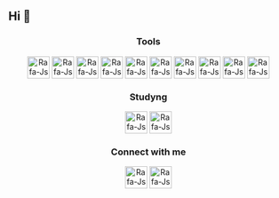 <h2> Hi 👋 </h2>
<div align="center"> </div>
<h3 align="center"> Tools </h3>
<div align="center"> 
  <img align="center" alt="Rafa-Js" height="auto" width="40" src="https://cdn.jsdelivr.net/gh/devicons/devicon/icons/html5/html5-original.svg">
  <img align="center" alt="Rafa-Js" height="auto" width="40" src="https://cdn.jsdelivr.net/gh/devicons/devicon/icons/css3/css3-original.svg">
  <img align="center" alt="Rafa-Js" height="auto" width="40" src="https://cdn.jsdelivr.net/gh/devicons/devicon/icons/javascript/javascript-original.svg">
  <img align="center" alt="Rafa-Js" height="auto" width="40" src="https://cdn.jsdelivr.net/gh/devicons/devicon/icons/git/git-original.svg">
  <img align="center" alt="Rafa-Js" height="auto" width="40" src="https://cdn.jsdelivr.net/gh/devicons/devicon/icons/bootstrap/bootstrap-original.svg">
  <img align="center" alt="Rafa-Js" height="auto" width="40" src="https://cdn.jsdelivr.net/gh/devicons/devicon/icons/cplusplus/cplusplus-original.svg">
  <img align="center" alt="Rafa-Js" height="auto" width="40" src="https://cdn.jsdelivr.net/gh/devicons/devicon/icons/matlab/matlab-original.svg">
  <img align="center" alt="Rafa-Js" height="auto" width="40" src="https://cdn.jsdelivr.net/gh/devicons/devicon/icons/mysql/mysql-original.svg">
  <img align="center" alt="Rafa-Js" height="auto" width="40" src="https://cdn.jsdelivr.net/gh/devicons/devicon/icons/php/php-original.svg">
  <img align="center" alt="Rafa-Js" height="auto" width="40" src="https://cdn.jsdelivr.net/gh/devicons/devicon/icons/python/python-original.svg">
</div>
<h3 align="center"> Studyng </h3>
<div align="center">
  <img align="center" alt="Rafa-Js" height="auto" width="40" src="https://cdn.jsdelivr.net/gh/devicons/devicon/icons/java/java-original.svg">
  <img align="center" alt="Rafa-Js" height="auto" width="40" src="https://cdn.jsdelivr.net/gh/devicons/devicon/icons/spring/spring-original.svg">
</div>
<h3 align="center"> Connect with me </h3>
<div align="center">
  <img align="center" alt="Rafa-Js" height="auto" width="40" src="https://raw.githubusercontent.com/ronan696/ronan696/master/assets/linkedin.svg">
  <img align="center" alt="Rafa-Js" height="auto" width="40" src="https://raw.githubusercontent.com/ronan696/ronan696/master/assets/instagram.svg">
</div>

<!--
**JDanielOtero/JDanielOtero** is a ✨ _special_ ✨ repository because its `README.md` (this file) appears on your GitHub profile.

Here are some ideas to get you started:

- 🔭 I’m currently working on ...
- 🌱 I’m currently learning ...
- 👯 I’m looking to collaborate on ...
- 🤔 I’m looking for help with ...
- 💬 Ask me about ...
- 📫 How to reach me: ...
- 😄 Pronouns: ...
- ⚡ Fun fact: ...
-->
